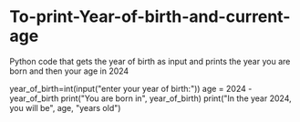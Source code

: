 # To-print-Year-of-birth-and-current-age
Python code that gets the year of birth as input and prints the year you are born and then your age in 2024


year_of_birth=int(input("enter your year of birth:"))
age = 2024 - year_of_birth
print("You are born in", year_of_birth)
print("In the year 2024, you will be", age, "years old")
